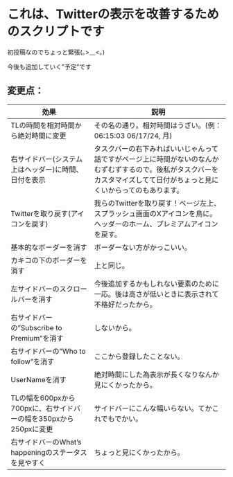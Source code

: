# これは、Twitterの表示を改善するためのスクリプトです

初投稿なのでちょっと緊張(｡>﹏<｡)

今後も追加していく”予定”です

## 変更点：

| 効果                                                             | 説明                                                                                                                                                                       |
| ---------------------------------------------------------------- | -------------------------------------------------------------------------------------------------------------------------------------------------------------------------- |
| TLの時間を相対時間から絶対時間に変更                             | その名の通り。相対時間はうざい。(例：06:15:03 06/17/24, 月)                                                                                                                |
| 右サイドバー(システム上はヘッダー)に時間、日付を表示             | タスクバーの右下みればいいじゃんって話ですがページ上に時間がないのなんかむずむずするので。後私がタスクバーをカスタマイズしてて日付がちょっと見にくいからってのもあります。 |
| Twitterを取り戻す(アイコンを戻す)                                | 我らのTwitterを取り戻す！ページ左上、スプラッシュ画面のXアイコンを鳥に。ヘッダーのホーム、プレミアムアイコンを戻す。                                                       |
| 基本的なボーダーを消す                                           | ボーダーない方がかっこいい。                                                                                                                                               |
| カキコの下のボーダーを消す                                       | 上と同じ。                                                                                                                                                                 |
| 左サイドバーのスクロールバーを消す                               | 今後追加するかもしれない要素のために一応。後は高さが低いときに表示されて不格好だったから。                                                                                 |
| 右サイドバーの”Subscribe to Premium”を消す                       | しないから。                                                                                                                                                               |
| 右サイドバーの”Who to follow”を消す                              | ここから登録したことない。                                                                                                                                                 |
| UserNameを消す                                                   | 絶対時間にした為表示が長くなりなんか見にくかったから。                                                                                                                     |
| TLの幅を600pxから700pxに、右サイドバーの幅を350pxから250pxに変更 | サイドバーにこんな幅いらない。てかこれでもでかい。                                                                                                                         |
| 右サイドバーのWhat’s happeningのステータスを見やすく             | ちょっと見にくかったから。                                                                                                                                                 |
